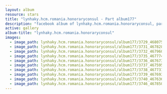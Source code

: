 ```yaml
---
layout: album
resource: stars
title: "lynhaky.hcm.romania.honoraryconsul - Part album177"
description: "facebook album of lynhaky.hcm.romania.honoraryconsul, part album177."
active: gallery
album-title: "lynhaky.hcm.romania.honoraryconsul"
images:
  - image_path: lynhaky.hcm.romania.honoraryconsul/album177/3729_468075917_1110251787125447_292891290121897226_n.jpg
  - image_path: lynhaky.hcm.romania.honoraryconsul/album177/3731_467828061_1110251027125523_2269699272713795740_n.jpg
  - image_path: lynhaky.hcm.romania.honoraryconsul/album177/3732_467960914_1110251010458858_4231113964156945263_n.jpg
  - image_path: lynhaky.hcm.romania.honoraryconsul/album177/3735_467774330_1109477587202867_2036246897019531679_n.jpg
  - image_path: lynhaky.hcm.romania.honoraryconsul/album177/3736_467673086_1109477537202872_9088286710726516395_n.jpg
  - image_path: lynhaky.hcm.romania.honoraryconsul/album177/3737_467595680_1109477570536202_4518913166511812497_n.jpg
  - image_path: lynhaky.hcm.romania.honoraryconsul/album177/3738_467731357_1109477113869581_4484497943266994722_n.jpg
  - image_path: lynhaky.hcm.romania.honoraryconsul/album177/3739_467693827_1109477450536214_5121613334361227607_n.jpg
  - image_path: lynhaky.hcm.romania.honoraryconsul/album177/3740_467636260_1109477090536250_6252644155241186403_n.jpg
  - image_path: lynhaky.hcm.romania.honoraryconsul/album177/3746_467850147_1109470323870260_1618469302020942239_n.jpg
---
```

